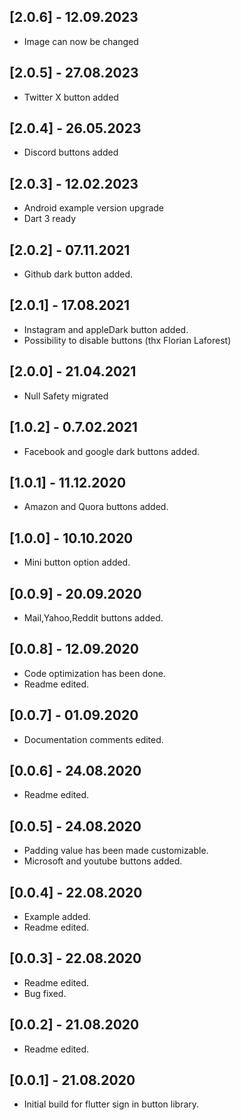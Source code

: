 ## [2.0.6] - 12.09.2023

* Image can now be changed

## [2.0.5] - 27.08.2023

* Twitter X button added

## [2.0.4] - 26.05.2023

* Discord buttons added

## [2.0.3] - 12.02.2023

* Android example version upgrade
* Dart 3 ready

## [2.0.2] - 07.11.2021

* Github dark button added.

## [2.0.1] - 17.08.2021

* Instagram and appleDark button added.
* Possibility to disable buttons (thx Florian Laforest)

## [2.0.0] - 21.04.2021

* Null Safety migrated

## [1.0.2] - 0.7.02.2021

* Facebook and google dark buttons added.

## [1.0.1] - 11.12.2020

* Amazon and Quora buttons added.

## [1.0.0] - 10.10.2020

* Mini button option added.

## [0.0.9] - 20.09.2020

* Mail,Yahoo,Reddit buttons added.

## [0.0.8] - 12.09.2020

* Code optimization has been done.
* Readme edited.

## [0.0.7] - 01.09.2020

* Documentation comments edited.

## [0.0.6] - 24.08.2020

* Readme edited.

## [0.0.5] - 24.08.2020

* Padding value has been made customizable.
* Microsoft and youtube buttons added.

## [0.0.4] - 22.08.2020

* Example added.
* Readme edited.

## [0.0.3] - 22.08.2020

* Readme edited.
* Bug fixed.

## [0.0.2] - 21.08.2020

* Readme edited.

## [0.0.1] - 21.08.2020

* Initial build for flutter sign in button library.